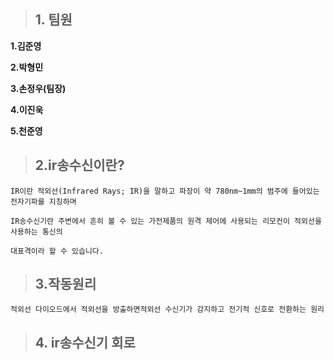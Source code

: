 > ## 1. 팀원
**1.김준영**

**2.박형민**

**3.손정우(팀장)**

**4.이진욱**

**5.천준영**



> ## 2.ir송수신이란?
```
IR이란 적외선(Infrared Rays; IR)을 말하고 파장이 약 780nm~1mm의 범주에 들어있는 전자기파를 지칭하며

IR송수신기란 주변에서 흔히 볼 수 있는 가전제품의 원격 제어에 사용되는 리모컨이 적외선을 사용하는 통신의 

대표격이라 할 수 있습니다.
```

> ## 3.작동원리

```
적외선 다이오드에서 적외선을 방출하면적외선 수신기가 감지하고 전기적 신호로 전환하는 원리
```

> ## 4. ir송수신기 회로
<div>
  
  </div>
